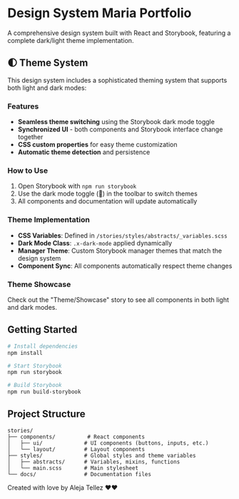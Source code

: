 # Design System Maria Portfolio

A comprehensive design system built with React and Storybook, featuring a complete dark/light theme implementation.

## 🌓 Theme System

This design system includes a sophisticated theming system that supports both light and dark modes:

### Features

- **Seamless theme switching** using the Storybook dark mode toggle
- **Synchronized UI** - both components and Storybook interface change together
- **CSS custom properties** for easy theme customization
- **Automatic theme detection** and persistence

### How to Use

1. Open Storybook with `npm run storybook`
2. Use the dark mode toggle (🌙) in the toolbar to switch themes
3. All components and documentation will update automatically

### Theme Implementation

- **CSS Variables**: Defined in `/stories/styles/abstracts/_variables.scss`
- **Dark Mode Class**: `.x-dark-mode` applied dynamically
- **Manager Theme**: Custom Storybook manager themes that match the design system
- **Component Sync**: All components automatically respect theme changes

### Theme Showcase

Check out the "Theme/Showcase" story to see all components in both light and dark modes.

## Getting Started

```bash
# Install dependencies
npm install

# Start Storybook
npm run storybook

# Build Storybook
npm run build-storybook
```

## Project Structure

```
stories/
├── components/          # React components
│   ├── ui/             # UI components (buttons, inputs, etc.)
│   └── layout/         # Layout components
├── styles/             # Global styles and theme variables
│   ├── abstracts/      # Variables, mixins, functions
│   └── main.scss       # Main stylesheet
└── docs/               # Documentation files
```

Created with love by Aleja Tellez ❤️❤️
